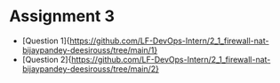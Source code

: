 # Assignment 3
- [Question 1]{https://github.com/LF-DevOps-Intern/2_1_firewall-nat-bijaypandey-deesirouss/tree/main/1}
- [Question 2]{https://github.com/LF-DevOps-Intern/2_1_firewall-nat-bijaypandey-deesirouss/tree/main/2}
